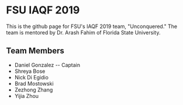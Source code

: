# FSU IAQF 2019
This is the github page for FSU's IAQF 2019 team, "Unconquered."
The team is mentored by Dr. Arash Fahim of Florida State University.

## Team Members
- Daniel Gonzalez -- Captain
- Shreya Bose
- Nick Di Egidio
- Brad Mostowski
- Zezhong Zhang
- Yijia Zhou
